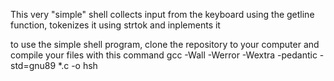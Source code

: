 This very "simple" shell collects input from the keyboard using the getline function, tokenizes it using strtok and inplements it

to use the simple shell program,
clone the repository to your computer
and compile your files with this command
gcc -Wall -Werror -Wextra -pedantic -std=gnu89 *.c -o hsh

